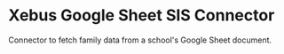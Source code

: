 # Xebus Google Sheet SIS Connector
Connector to fetch family data from a school's Google Sheet document.
